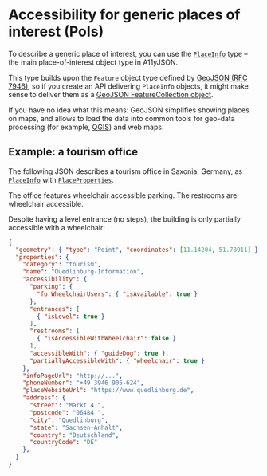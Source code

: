 # Accessibility for generic places of interest (PoIs)

To describe a generic place of interest, you can use the
[`PlaceInfo`](../../describing-objects/0-model/#PlaceInfo) type – the main place-of-interest object
type in A11yJSON.

This type builds upon the `Feature` object type defined by [GeoJSON (RFC
7946)](https://tools.ietf.org/html/rfc7946), so if you create an API delivering `PlaceInfo` objects,
it might make sense to deliver them as a [GeoJSON FeatureCollection
object](https://datatracker.ietf.org/doc/html/rfc7946#section-3.3).

If you have no idea what this means: GeoJSON simplifies showing places
on maps, and allows to load the data into common tools for geo-data processing (for example,
[QGIS](https://www.qgis.org/)) and web maps.

## Example: a tourism office

The following JSON describes a tourism office in Saxonia, Germany, as
[`PlaceInfo`](../../describing-objects/0-model/#PlaceInfo) with
[`PlaceProperties`](../../describing-objects/0-model/#PlaceProperties).

The office features wheelchair accessible parking. The restrooms are wheelchair accessible.

Despite having a level entrance (no steps), the building is only partially accessible with a
wheelchair:

```json
{
  "geometry": { "type": "Point", "coordinates": [11.14204, 51.78911] },
  "properties": {
    "category": "tourism",
    "name": "Quedlinburg-Information",
    "accessibility": {
      "parking": {
        "forWheelchairUsers": { "isAvailable": true }
      },
      "entrances": [
        { "isLevel": true }
      ],
      "restrooms": [
        { "isAccessibleWithWheelchair": false }
      ],
      "accessibleWith": { "guideDog": true },
      "partiallyAccessibleWith": { "wheelchair": true }
    },
    "infoPageUrl": "http://...",
    "phoneNumber": "+49 3946 905-624",
    "placeWebsiteUrl": "https://www.quedlinburg.de",
    "address": {
      "street": "Markt 4 ",
      "postcode": "06484 ",
      "city": "Quedlinburg",
      "state": "Sachsen-Anhalt",
      "country": "Deutschland",
      "countryCode": "DE"
    },
  }
}
```
